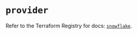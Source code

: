 # `provider`

Refer to the Terraform Registry for docs: [`snowflake`](https://registry.terraform.io/providers/snowflake-labs/snowflake/0.100.0/docs).
